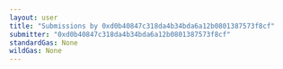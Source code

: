 ```yaml
---
layout: user
title: "Submissions by 0xd0b40847c318da4b34bda6a12b0801387573f8cf"
submitter: "0xd0b40847c318da4b34bda6a12b0801387573f8cf"
standardGas: None
wildGas: None
---
```

